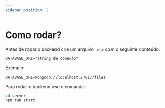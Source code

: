```yaml
---
sidebar_position: 2
---
```


# Como rodar?
Antes de rodar o backend crie um arquivo `.env` com o seguinte conteúdo:

```title=".env"
DATABASE_URI="string de conexão"
```

Exemplo:
```title=".env"
DATABASE_URI=mongodb://localhost:27017/files
```

Para rodar o backend use o comando:
```bash
cd server
npm run start
```

